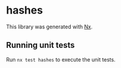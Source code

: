 # hashes

This library was generated with [Nx](https://nx.dev).

## Running unit tests

Run `nx test hashes` to execute the unit tests.
